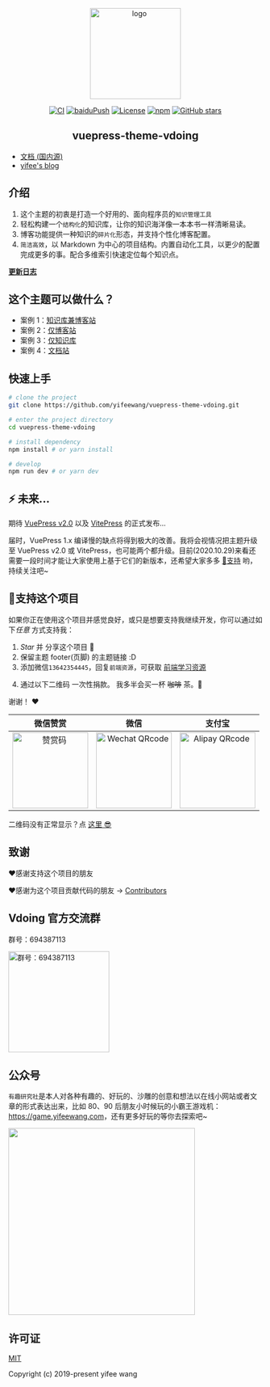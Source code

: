 <p align="center"><a href="https://yifeewang.com/" target="_blank" rel="noopener noreferrer"><img width="180" src="https://cdn.jsdelivr.net/gh/xugaoyi/image_store/blog/20200409124835.png" alt="logo"></a></p>

<p align="center">
  <a href="https://github.com/yifeewang/vuepress-theme-vdoing/actions?query=workflow%3ACI"><img src="https://github.com/yifeewang/vuepress-theme-vdoing/workflows/CI/badge.svg" alt="CI"></a>
  <a href="https://github.com/yifeewang/vuepress-theme-vdoing/actions?query=workflow%3AbaiduPush"><img src="https://github.com/yifeewang/vuepress-theme-vdoing/workflows/baiduPush/badge.svg" alt="baiduPush"></a>
  <a href="https://github.com/yifeewang/vuepress-theme-vdoing/blob/master/LICENSE"><img src="https://img.shields.io/github/license/yifeewang/vuepress-theme-vdoing
" alt="License"></a>
  <a href="https://www.npmjs.com/package/vuepress-theme-vdoing"><img alt="npm" src="https://img.shields.io/npm/v/vuepress-theme-vdoing"></a>
  <a href="https://github.com/yifeewang/vuepress-theme-vdoing/stargazers"><img src="https://img.shields.io/github/stars/yifeewang/vuepress-theme-vdoing?logo=ReverbNation&logoColor=rgba(255,255,255,.6)" alt="GitHub stars"></a>

</p>

<h2 align="center">vuepress-theme-vdoing</h2>

- [文档 (国内源)](https://doc.yifeewang.com/)
- [yifee's blog](https://yifeewang.com/)

## 介绍

1. 这个主题的初衷是打造一个好用的、面向程序员的`知识管理工具`
2. 轻松构建一个`结构化`的知识库，让你的知识海洋像一本本书一样清晰易读。
3. 博客功能提供一种知识的`碎片化`形态，并支持个性化博客配置。
4. `简洁高效`，以 Markdown 为中心的项目结构。内置自动化工具，以更少的配置完成更多的事。配合多维索引快速定位每个知识点。

[**更新日志**](https://github.com/yifeewang/vuepress-theme-vdoing/releases)

## 这个主题可以做什么？

- 案例 1：[知识库兼博客站](https://yifeewang.com/)
- 案例 2：[仅博客站](https://yifeewang.github.io/vdoing-demo-blog/)
- 案例 3：[仅知识库](https://yifeewang.github.io/vdoing-demo-repository/)
- 案例 4：[文档站](https://yifeewang.github.io/vuepress-theme-vdoing-doc/)

## 快速上手

```bash
# clone the project
git clone https://github.com/yifeewang/vuepress-theme-vdoing.git

# enter the project directory
cd vuepress-theme-vdoing

# install dependency
npm install # or yarn install

# develop
npm run dev # or yarn dev
```

## ⚡️ 未来...

期待 [VuePress v2.0](https://github.com/vuepress/vuepress-next) 以及 [VitePress](https://github.com/vuejs/vitepress) 的正式发布...

届时，VuePress 1.x 编译慢的缺点将得到极大的改善。我将会视情况把主题升级至 VuePress v2.0 或 VitePress，也可能两个都升级。目前(2020.10.29)来看还需要一段时间才能让大家使用上基于它们的新版本，还希望大家多多 [:sparkling_heart:支持](https://doc.yifeewang.com/pages/1b12ed/) 哟，持续关注吧~

## :sparkling_heart:支持这个项目

如果你正在使用这个项目并感觉良好，或只是想要支持我继续开发，你可以通过如下*任意* 方式支持我：

1. _Star_ 并 分享这个项目 :rocket:
2. 保留主题 footer(页脚) 的主题链接 :D
3. 添加微信`13642354445`，回复`前端资源`，可获取 [前端学习资源](https://github.com/yifeewang/blog-gitalk-comment/wiki/Front-end-Study)
<!-- 4. 轻轻点击一次页面广告 ✨ -->
4. 通过以下二维码 一次性捐款。 我多半会买一杯 ~~咖啡~~ 茶。:tea:

谢谢！ :heart:

|                                                  微信赞赏                                                  |                                                       微信                                                        |                                                      支付宝                                                       |
| :--------------------------------------------------------------------------------------------------------: | :---------------------------------------------------------------------------------------------------------------: | :---------------------------------------------------------------------------------------------------------------: |
| <img src="https://cdn.jsdelivr.net/gh/xugaoyi/image_store/blog/20200523131533.jpg" alt="赞赏码" width=150> | <img src="https://cdn.jsdelivr.net/gh/xugaoyi/image_store/blog/20200410113708.jpg" alt="Wechat QRcode" width=150> | <img src="https://cdn.jsdelivr.net/gh/xugaoyi/image_store/blog/20200410113707.jpg" alt="Alipay QRcode" width=150> |

二维码没有正常显示？点 [这里 😎](https://doc.yifeewang.com/pages/1b12ed/)

## 致谢

:heart:感谢支持这个项目的朋友

:heart:感谢为这个项目贡献代码的朋友 → [Contributors](https://github.com/yifeewang/vuepress-theme-vdoing/graphs/contributors)

## Vdoing 官方交流群

群号：694387113

<img src="https://cdn.jsdelivr.net/gh/xugaoyi/image_store/blog/20200712122307.jpg" alt="群号：694387113" width="200">

## 公众号

`有趣研究社`是本人对各种有趣的、好玩的、沙雕的创意和想法以在线小网站或者文章的形式表达出来，比如 80、90 后朋友小时候玩的小霸王游戏机：<https://game.yifeewang.com>，还有更多好玩的等你去探索吧~

<img src="https://cdn.jsdelivr.net/gh/xugaoyi/image_store@master/blog/扫码_搜索联合传播样式-标准色版.1wp8gd1mhjhc.jpg"  style="width:370px;" />
<!-- <img src="https://cdn.jsdelivr.net/gh/xugaoyi/image_store@master/blog/qrcode.zdqv9mlfc0g.jpg"  style="width:30%;" /> -->

## 许可证

[MIT](https://github.com/yifeewang/vuepress-theme-vdoing/blob/master/LICENSE)

Copyright (c) 2019-present yifee wang
